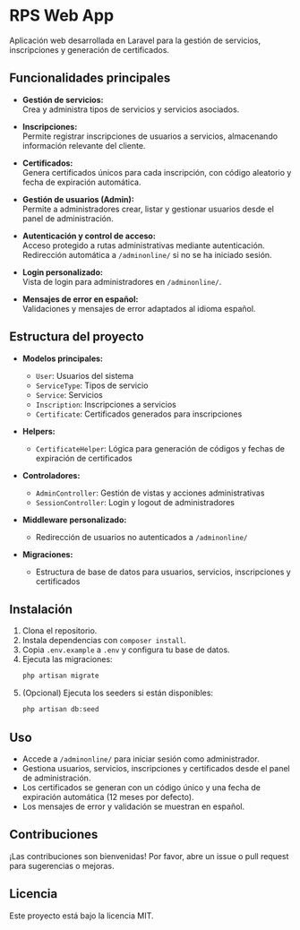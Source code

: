 # RPS Web App

Aplicación web desarrollada en Laravel para la gestión de servicios, inscripciones y generación de certificados.

## Funcionalidades principales

- **Gestión de servicios:**  
  Crea y administra tipos de servicios y servicios asociados.

- **Inscripciones:**  
  Permite registrar inscripciones de usuarios a servicios, almacenando información relevante del cliente.

- **Certificados:**  
  Genera certificados únicos para cada inscripción, con código aleatorio y fecha de expiración automática.

- **Gestión de usuarios (Admin):**  
  Permite a administradores crear, listar y gestionar usuarios desde el panel de administración.

- **Autenticación y control de acceso:**  
  Acceso protegido a rutas administrativas mediante autenticación.  
  Redirección automática a `/adminonline/` si no se ha iniciado sesión.

- **Login personalizado:**  
  Vista de login para administradores en `/adminonline/`.

- **Mensajes de error en español:**  
  Validaciones y mensajes de error adaptados al idioma español.

## Estructura del proyecto

- **Modelos principales:**  
  - `User`: Usuarios del sistema  
  - `ServiceType`: Tipos de servicio  
  - `Service`: Servicios  
  - `Inscription`: Inscripciones a servicios  
  - `Certificate`: Certificados generados para inscripciones

- **Helpers:**  
  - `CertificateHelper`: Lógica para generación de códigos y fechas de expiración de certificados

- **Controladores:**  
  - `AdminController`: Gestión de vistas y acciones administrativas  
  - `SessionController`: Login y logout de administradores

- **Middleware personalizado:**  
  - Redirección de usuarios no autenticados a `/adminonline/`

- **Migraciones:**  
  - Estructura de base de datos para usuarios, servicios, inscripciones y certificados

## Instalación

1. Clona el repositorio.
2. Instala dependencias con `composer install`.
3. Copia `.env.example` a `.env` y configura tu base de datos.
4. Ejecuta las migraciones:
   ```bash
   php artisan migrate
   ```
5. (Opcional) Ejecuta los seeders si están disponibles:
   ```bash
   php artisan db:seed
   ```

## Uso

- Accede a `/adminonline/` para iniciar sesión como administrador.
- Gestiona usuarios, servicios, inscripciones y certificados desde el panel de administración.
- Los certificados se generan con un código único y una fecha de expiración automática (12 meses por defecto).
- Los mensajes de error y validación se muestran en español.

## Contribuciones

¡Las contribuciones son bienvenidas! Por favor, abre un issue o pull request para sugerencias o mejoras.

## Licencia

Este proyecto está bajo la licencia MIT.
